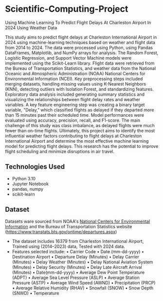 # Scientific-Computing-Project
Using Machine Learning  To Predict Flight Delays At Charleston Airport In 2024 Using Weather Data

This study aims to predict flight delays at Charleston International Airport in 2024 using machine-learning techniques based on weather and flight data from 2014 to 2024. The data were processed using Python, using Pandas DataFrames, Matplotlib, and NumPy arrays for analysis. The Random Forest, Logistic Regression, and Support Vector Machine models were implemented using the Scikit-Learn library. Flight data were retrieved from the Bureau of Transportation Statistics, and weather data from the National Oceanic and Atmospheric Administration (NOAA) National Centers for Environmental Information (NCEI).
Key preprocessing steps included merging datasets, handling missing values using K-Nearest Neighbors (KNN), detecting outliers with Isolation Forest, and standardizing features. Exploratory data analysis included generating summary statistics and visualizing the relationships between flight delay rates and weather variables. 
A key feature engineering step was creating a binary target variable, "Delay," which classified flights as delayed if they departed more than 15 minutes past their scheduled time. Model performances were evaluated using accuracy, precision, recall, and F1-score. The main challenge of this study was class imbalance, as delayed flights were much fewer than on-time flights.
 Ultimately, this project aims to identify the most influential weather factors contributing to flight delays at Charleston International Airport and determine the most effective machine learning model for predicting flight delays. This research has the potential to improve flight scheduling and minimize disruptions in air travel. 

## Technologies Used

- Python 3.10
- Jupyter Notebook
- pandas, numpy
- scikit-learn
  
## Dataset

Datasets ware sourced from NOAA's [National Centers for Environmental Information](https://www.ncei.noaa.gov/access/search/data-search/daily-summaries) and the Bureau of Transportation Statistics website (https://www.transtats.bts.gov/ontime/departures.aspx) 

- The dataset includes 16379 from Charleston International Airport, Trained using (2014–2023) data, Tested with 2024 data.
- Features selected include:
  •	Carrier Code
  •	Date (mm-dd-yyyy)
  •	Destination Airport
  •	Departure Delay (Minutes)
  •	Delay Carrier (Minutes)
  •	Delay Weather (Minutes)
  •	Delay National Aviation System (Minutes)
  •	Delay Security (Minutes)
  •	Delay Late Aircraft Arrival (Minutes)
  •	Date(mm-dd-yyyy)
  •	Average Dew Point Temperature (ADPT)
  •	Average Sea Level Pressure (ASLP)
  •	Average Station Pressure (ASTP)
  •	Average Wind Speed (AWND)
  •	Precipitation (PRCP)
  •	Average Relative Humidity (RHAV)
  •	Snowfall (SNOW)
  •	Snow Depth (SNWD)
  •	Temperature

